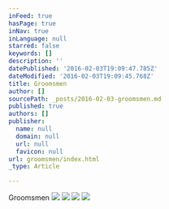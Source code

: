 ```yaml
---
inFeed: true
hasPage: true
inNav: true
inLanguage: null
starred: false
keywords: []
description: ''
datePublished: '2016-02-03T19:09:47.785Z'
dateModified: '2016-02-03T19:09:45.768Z'
title: Groomsmen
author: []
sourcePath: _posts/2016-02-03-groomsmen.md
published: true
authors: []
publisher:
  name: null
  domain: null
  url: null
  favicon: null
url: groomsmen/index.html
_type: Article

---
```

Groomsmen
![](https://s3-us-west-2.amazonaws.com/the-grid-img/p/ae49e0ce9f716440f1842027498dc41f0700e41b.jpg)
![](https://s3-us-west-2.amazonaws.com/the-grid-img/p/c148a96f5d1eb37edcf1c636c328c936aa786aee.jpg)
![](https://s3-us-west-2.amazonaws.com/the-grid-img/p/4aa28dfd74fcbae335d7f89a737dc8e86225bbed.jpg)
![](https://s3-us-west-2.amazonaws.com/the-grid-img/p/93f9898b1f2caa9f4b193c2c1765a487b4d0901e.jpg)